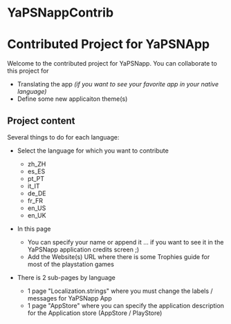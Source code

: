 # YaPSNappContrib
# Contributed Project for YaPSNApp

Welcome to the contributed project for YaPSNapp.
You can collaborate to this project for
* Translating the app *(if you want to see your favorite app in your native language)*
* Define some new applicaiton theme(s)

## Project content

Several things to do for each language:

* Select the language for which you want to contribute

    * zh_ZH
    * es_ES
    * pt_PT
    * it_IT
    * de_DE
    * fr_FR
    * en_US
    * en_UK

* In this page
    + You can specify your name or append it ... if you want to see it in the YaPSNapp application credits screen ;)
    + Add the Website(s) URL where there is some Trophies guide for most of the playstation games

* There is 2 sub-pages by language
    + 1 page "Localization.strings" where you must change the labels / messages for YaPSNapp App
    + 1 page "AppStore" where you can specify the application description for the Application store (AppStore / PlayStore)
